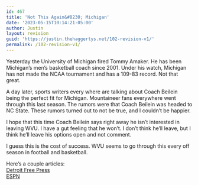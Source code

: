 ```yaml
---
id: 467
title: 'Not This Again&#8230; Michigan'
date: '2023-05-15T10:14:21-05:00'
author: Justin
layout: revision
guid: 'https://justin.thehaggertys.net/102-revision-v1/'
permalink: /102-revision-v1/
---
```


Yesterday the University of Michigan fired Tommy Amaker. He has been Michigan’s men’s basketball coach since 2001. Under his watch, Michigan has not made the NCAA tournament and has a 109-83 record. Not that great.

A day later, sports writers every where are talking about Coach Beilein being the perfect fit for Michigan. Mountaineer fans everywhere went through this last season. The rumors were that Coach Beilein was headed to NC State. These rumors turned out to not be true, and I couldn’t be happier.

I hope that this time Coach Beilein says right away he isn’t interested in leaving WVU. I have a gut feeling that he won’t. I don’t think he’ll leave, but I think he’ll leave his options open and not comment.

I guess this is the cost of success. WVU seems to go through this every off season in football and basketball.

Here’s a couple articles:  
[Detroit Free Press](http://www.freep.com/apps/pbcs.dll/article?AID=/20070318/COL22/703180711/1048/SPORTS)  
[ESPN](http://sports.espn.go.com/ncb/news/story?id=2802320)